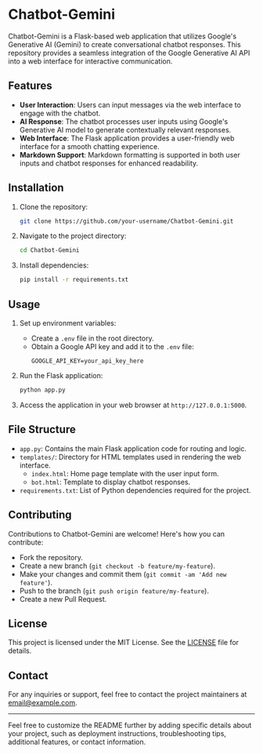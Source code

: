 # Chatbot-Gemini

Chatbot-Gemini is a Flask-based web application that utilizes Google's Generative AI (Gemini) to create conversational chatbot responses. This repository provides a seamless integration of the Google Generative AI API into a web interface for interactive communication.

## Features

- **User Interaction**: Users can input messages via the web interface to engage with the chatbot.
- **AI Response**: The chatbot processes user inputs using Google's Generative AI model to generate contextually relevant responses.
- **Web Interface**: The Flask application provides a user-friendly web interface for a smooth chatting experience.
- **Markdown Support**: Markdown formatting is supported in both user inputs and chatbot responses for enhanced readability.

## Installation

1. Clone the repository:
   ```bash
   git clone https://github.com/your-username/Chatbot-Gemini.git
   ```

2. Navigate to the project directory:
   ```bash
   cd Chatbot-Gemini
   ```

3. Install dependencies:
   ```bash
   pip install -r requirements.txt
   ```

## Usage

1. Set up environment variables:
   - Create a `.env` file in the root directory.
   - Obtain a Google API key and add it to the `.env` file:
     ```plaintext
     GOOGLE_API_KEY=your_api_key_here
     ```

2. Run the Flask application:
   ```bash
   python app.py
   ```

3. Access the application in your web browser at `http://127.0.0.1:5000`.

## File Structure

- `app.py`: Contains the main Flask application code for routing and logic.
- `templates/`: Directory for HTML templates used in rendering the web interface.
  - `index.html`: Home page template with the user input form.
  - `bot.html`: Template to display chatbot responses.
- `requirements.txt`: List of Python dependencies required for the project.

## Contributing

Contributions to Chatbot-Gemini are welcome! Here's how you can contribute:
- Fork the repository.
- Create a new branch (`git checkout -b feature/my-feature`).
- Make your changes and commit them (`git commit -am 'Add new feature'`).
- Push to the branch (`git push origin feature/my-feature`).
- Create a new Pull Request.

## License

This project is licensed under the MIT License. See the [LICENSE](LICENSE) file for details.

## Contact

For any inquiries or support, feel free to contact the project maintainers at [email@example.com](mailto:email@example.com).

---

Feel free to customize the README further by adding specific details about your project, such as deployment instructions, troubleshooting tips, additional features, or contact information.